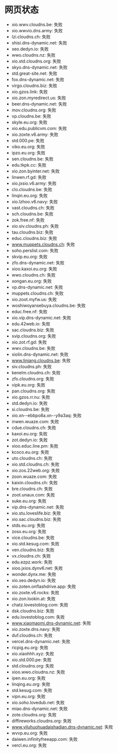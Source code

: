# 网页状态
- xio.wwv.cloudns.be: 失败
- xio.wwvio.dns.army: 失败
- lzi.cloudns.ch: 失败
- shisi.dns-dynamic.net: 失败
- xeo.dedyn.io: 失败
- wwo.cloudns.nz: 失败
- xio.std.cloudns.org: 失败
- skyo.dns-dynamic.net: 失败
- std.great-site.net: 失败
- fox.dns-dynamic.net: 失败
- virgo.cloudns.biz: 失败
- xio.gzos.link: 失败
- xio.zon.myredirect.us: 失败
- beer.dns-dynamic.net: 失败
- mov.cloudns.org: 失败
- vp.cloudns.be: 失败
- skyle.eu.org: 失败
- xio.edu.publicvm.com: 失败
- xio.zoxte.v6.army: 失败
- std.000.pe: 失败
- viko.eu.org: 失败
- ipzo.eu.org: 失败
- sen.cloudns.be: 失败
- edu.tkpk.cc: 失败
- xio.zon.byinter.net: 失败
- linwen.rf.gd: 失败
- xio.jxsio.v6.army: 失败
- clo.cloudns.be: 失败
- linqin.eu.org: 失败
- xio.lzhoo.v6.navy: 失败
- vast.cloudns.ch: 失败
- sch.cloudns.be: 失败
- zok.free.nf: 失败
- xio.siv.cloudns.ph: 失败
- tau.cloudns.biz: 失败
- educ.cloudns.biz: 失败
- www.muppets.cloudns.ch: 失败
- soho.perslist.com: 失败
- skvip.eu.org: 失败
- zfo.dns-dynamic.net: 失败
- xioo.kaxoi.eu.org: 失败
- wwo.cloudns.ch: 失败
- xongan.eu.org: 失败
- vp.dns-dynamic.net: 失败
- muppets.cloudns.ch: 失败
- xio.zoot.myfw.us: 失败
- woshiwoyansebuya.cloudns.be: 失败
- educ.free.nf: 失败
- xio.vip.dns-dynamic.net: 失败
- edu.42web.io: 失败
- sac.cloudns.biz: 失败
- svip.cloudns.org: 失败
- xio.zot.rf.gd: 失败
- wwv.cloudns.be: 失败
- xiolin.dns-dynamic.net: 失败
- www.liniang.cloudns.be: 失败
- siv.cloudns.ph: 失败
- kenelm.cloudns.ch: 失败
- zfo.cloudns.org: 失败
- vipk.eu.org: 失败
- pan.cloudns.org: 失败
- xio.gzos.rr.nu: 失败
- std.dedyn.io: 失败
- si.cloudns.be: 失败
- xio.xn--ebbpo8a.xn--y9a3aq: 失败
- inwen.wuaze.com: 失败
- cdue.cloudns.ch: 失败
- kaxoi.eu.org: 失败
- zot.dedyn.io: 失败
- xioo.educ.line.pm: 失败
- kcoco.eu.org: 失败
- uto.cloudns.ch: 失败
- xio.std.cloudns.ch: 失败
- xio.zos.22web.org: 失败
- zoon.wuaze.com: 失败
- kaixin.cloudns.ch: 失败
- bre.cloudns.ch: 失败
- zoot.unaux.com: 失败
- suke.eu.org: 失败
- vip.dns-dynamic.net: 失败
- xio.stu.loveslife.biz: 失败
- xio.sac.cloudns.biz: 失败
- stds.eu.org: 失败
- zosx.eu.org: 失败
- vice.cloudns.be: 失败
- xio.std.kesug.com: 失败
- ven.cloudns.biz: 失败
- vx.cloudns.ch: 失败
- edu.ezpz.work: 失败
- xioo.jxios.dynv6.net: 失败
- wonder.dynx.me: 失败
- xio.xeo.dedyn.io: 失败
- xio.zoten.onflashdrive.app: 失败
- xio.zoxte.v6.rocks: 失败
- xio.zon.lookin.at: 失败
- chatz.lovestoblog.com: 失败
- dsk.cloudns.biz: 失败
- edu.lovestoblog.com: 失败
- www.xiaomaomi.dns-dynamic.net: 失败
- xio.zoxte.dns.navy: 失败
- duf.cloudns.ch: 失败
- vercel.dns-dynamic.net: 失败
- ricpig.eu.org: 失败
- xio.xiaohhh.xyz: 失败
- xio.std.000.pe: 失败
- std.cloudns.org: 失败
- xioo.wwo.cloudns.nz: 失败
- ipen.eu.org: 失败
- linqing.eu.org: 失败
- std.kesug.com: 失败
- vipn.eu.org: 失败
- xio.soho.lovedub.net: 失败
- miao.dns-dynamic.net: 失败
- zote.cloudns.org: 失败
- diffireworks.cloudns.org: 失败
- www.yiluhuohuadaishadian.dns-dynamic.net: 失败
- wvvp.eu.org: 失败
- daiwen.infinityfreeapp.com: 失败
- vercl.eu.org: 失败
